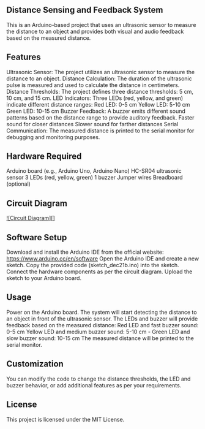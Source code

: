 ## Distance Sensing and Feedback System
This is an Arduino-based project that uses an ultrasonic sensor to measure the distance to an object and provides both visual and audio feedback based on the measured distance.

## Features
Ultrasonic Sensor: The project utilizes an ultrasonic sensor to measure the distance to an object.
Distance Calculation: The duration of the ultrasonic pulse is measured and used to calculate the distance in centimeters.
Distance Thresholds: The project defines three distance thresholds: 5 cm, 10 cm, and 15 cm.
LED Indicators: Three LEDs (red, yellow, and green) indicate different distance ranges:
Red LED: 0-5 cm
Yellow LED: 5-10 cm
Green LED: 10-15 cm
Buzzer Feedback: A buzzer emits different sound patterns based on the distance range to provide auditory feedback.
Faster sound for closer distances
Slower sound for farther distances
Serial Communication: The measured distance is printed to the serial monitor for debugging and monitoring purposes.
## Hardware Required
Arduino board (e.g., Arduino Uno, Arduino Nano)
HC-SR04 ultrasonic sensor
3 LEDs (red, yellow, green)
1 buzzer
Jumper wires
Breadboard (optional)
## Circuit Diagram
[![Circuit Diagram][]](https://projecthub.arduino.cc/Krepak/ultrasonic-security-system-a6ea3a)

## Software Setup
Download and install the Arduino IDE from the official website: https://www.arduino.cc/en/software
Open the Arduino IDE and create a new sketch.
Copy the provided code (sketch_dec21b.ino) into the sketch.
Connect the hardware components as per the circuit diagram.
Upload the sketch to your Arduino board.
## Usage
Power on the Arduino board.
The system will start detecting the distance to an object in front of the ultrasonic sensor.
The LEDs and buzzer will provide feedback based on the measured distance:
Red LED and fast buzzer sound: 0-5 cm
Yellow LED and medium buzzer sound: 5-10 cm - Green LED and slow buzzer sound: 10-15 cm
The measured distance will be printed to the serial monitor.
## Customization
You can modify the code to change the distance thresholds, the LED and buzzer behavior, or add additional features as per your requirements.

## License
This project is licensed under the MIT License.

